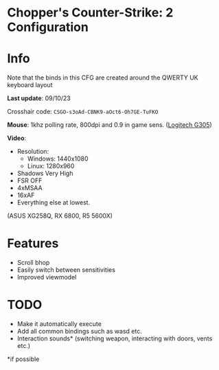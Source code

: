 # Chopper's Counter-Strike: 2 Configuration

# Info

Note that the binds in this CFG are created around the QWERTY UK keyboard layout

**Last update**: 09/10/23

Crosshair code: `CSGO-s3oAd-CBNK9-aOct6-Oh7GE-TuFKO`

 **Mouse**: 1khz polling rate, 800dpi and 0.9 in game sens. ([Logitech G305](https://www.amazon.co.uk/Logitech-Wireless-Lightweight-Programmable-compatible/dp/B07CGPZ3ZQ))
 
 **Video**: 
 
 * Resolution: 
    * Windows: 1440x1080
    * Linux: 1280x960
 * Shadows Very High
 * FSR OFF
 * 4xMSAA
 * 16xAF
 * Everything else at lowest.
 
 (ASUS XG258Q, RX 6800, R5 5600X)
 
 # Features
 
 * Scroll bhop
 * Easily switch between sensitivities
 * Improved viewmodel

 # TODO

 * Make it automatically execute
 * Add all common bindings such as wasd etc.
 * Interaction sounds* (switching weapon, interacting with doors, vents etc.)

*if possible